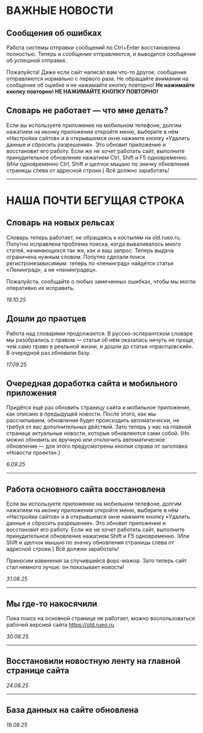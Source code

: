 # ВАЖНЫЕ НОВОСТИ

## Сообщения об ошибках
Работа системы отправки сообщений по Ctrl+Enter восстановлена полностью. Теперь и сообщения
отправляются, и выводится сообщение об успешной отправке.

Пожалуйста! Даже если сайт написал вам что-то другое, сообщения отправляются нормально
с первого раза. Не обращайте внимания на сообщение об ошибке и не нажимайте кнопку повторно!
**Не нажимайте кнопку повторно! НЕ НАЖИМАЙТЕ КНОПКУ ПОВТОРНО!**


## Словарь не работает — что мне делать?

Если вы используете приложение на мобильном телефоне, долгим нажатием на иконку приложения откройте меню,
выберите в нём «Настройки сайтов» и в открывшемся окне нажмите кнопку «Удалить данные и сбросить разрешения».
Это обновит приложение и восстановит его работу. Если же не хочет работать сайт, выполните принудительное
обновление нажатием Ctrl, Shift и F5 одновременно. (Или одновременно Ctrl, Shift и щелчок мышью по значку 
обновления страницы слева от адресной строки.) Всё должно заработать!

---

# НАША ПОЧТИ БЕГУЩАЯ СТРОКА

## Словарь на новых рельсах

Словарь теперь работает, не обращаясь к костылям на old.rueo.ru. Попутно исправлена проблема поиска,
когда вываливалось много статей, начинающихся так же, как и ваш запрос. Теперь выдача ограничена нужным
словом. Попутно сделали поиск регистронезависимым: теперь по «ленинград» найдётся статья «Ленинград»,
а не «ленинградец».

Пожалуйста, сообщайте о любых замеченных ошибках, чтобы мы могли оперативно их исправить.

*19.10.25*

## Дошли до праотцев

Работа над словарями продолжается. В русско-эсперантском словаре мы разобрались с правом — статья об нём
оказалась ничуть не проще, чем само право в реальной жизни, и дошли до статьи «праотцовский». В очередной
раз обновили базу.

*17.09.25*

## Очередная доработка сайта и мобильного приложения
Придётся ещё раз обновить страницу сайта и мобильное приложение, как описано в предыдущей новости.
После этого, как мы рассчитываем, обновление будет происходить автоматически, не требуя от вас
дополнительных действий. Зато теперь у нас на главной странице актуальные новости, которые
обновляются сами собой. (Но можно обновить их вручную или отключить автоматическое обновление — для этого
предусмотрены кнопки справа от заголовка «Новости проекта».)

*6.09.25*

---

## Работа основного сайта восстановлена
Если вы используете приложение на мобильном телефоне, долгим нажатием на иконку приложения откройте меню,
выберите в нём «Настройки сайтов» и в открывшемся окне нажмите кнопку «Удалить данные и сбросить разрешения».
Это обновит приложение и восстановит его работу. Если же не хочет работать сайт, выполните принудительное
обновление нажатием Shift и F5 одновременно. (Или Shift и щелчок мышью по значку обновления страницы слева
от адресной строки.) Всё должно заработать!

Приносим извинения за случившийся форс-мажор. Зато теперь сайт стал немного лучше: он показывает новости!

*31.08.25*

---

## Мы где-то накосячили
Пока поиск на основной странице не работает, можно воспользоваться рабочей версией сайта https://old.rueo.ru.

*30.08.25*

---

## Восстановили новостную ленту на главной странице сайта
*24.08.25*

---

## База данных на сайте обновлена
*19.08.25*
